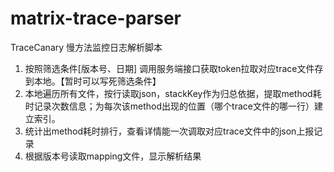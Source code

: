 # matrix-trace-parser
TraceCanary 慢方法监控日志解析脚本
1.  按照筛选条件[版本号、日期] 调用服务端接口获取token拉取对应trace文件存到本地。【暂时可以写死筛选条件】
2. 本地遍历所有文件，按行读取json，stackKey作为归总依据，提取method耗时记录次数信息；为每次该method出现的位置（哪个trace文件的哪一行）建立索引。
3. 统计出method耗时排行，查看详情能一次调取对应trace文件中的json上报记录
4. 根据版本号读取mapping文件，显示解析结果